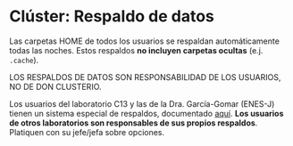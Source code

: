 Clúster: Respaldo de datos
==========================

Las carpetas HOME de todos los usuarios se respaldan automáticamente todas las noches. Estos respaldos **no incluyen carpetas ocultas** (e.j. `.cache`).

LOS RESPALDOS DE DATOS SON RESPONSABILIDAD DE LOS USUARIOS, NO DE DON CLUSTERIO.

Los usuarios del laboratorio C13 y las de la Dra. García-Gomar (ENES-J) tienen un sistema especial de respaldos, documentado [aquí](./Cluster-Respaldo-C13_ENES). **Los usuarios de otros laboratorios son responsables de sus propios respaldos**. Platiquen con su jefe/jefa sobre opciones.
